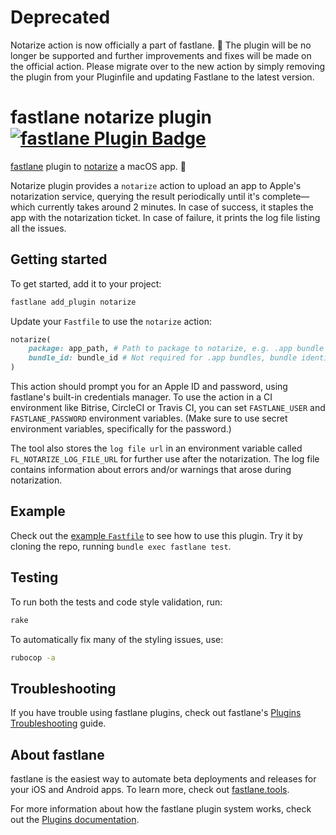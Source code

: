 # Deprecated

Notarize action is now officially a part of fastlane. 🦄 The plugin will be no longer be supported and further improvements and fixes will be made on the official action. Please migrate over to the new action by simply removing the plugin from your Pluginfile and updating Fastlane to the latest version.

# fastlane notarize plugin [![fastlane Plugin Badge](https://rawcdn.githack.com/fastlane/fastlane/master/fastlane/assets/plugin-badge.svg)](https://rubygems.org/gems/fastlane-plugin-notarize)

[fastlane](https://github.com/fastlane/fastlane) plugin to [notarize](https://developer.apple.com/documentation/security/notarizing_your_app_before_distribution) a macOS app. 🛂

Notarize plugin provides a `notarize` action to upload an app to Apple's notarization service, querying the result periodically until it's complete—which currently takes around 2 minutes. In case of success, it staples the app with the notarization ticket. In case of failure, it prints the log file listing all the issues.

## Getting started

To get started, add it to your project:

```bash
fastlane add_plugin notarize
```

Update your `Fastfile` to use the `notarize` action:
```ruby
notarize(
    package: app_path, # Path to package to notarize, e.g. .app bundle or disk image
    bundle_id: bundle_id # Not required for .app bundles, bundle identifier to uniquely identify the package.
)
```

This action should prompt you for an Apple ID and password, using fastlane's built-in credentials manager. To use the action in a CI environment like Bitrise, CircleCI or Travis CI, you can set `FASTLANE_USER` and `FASTLANE_PASSWORD` environment variables. (Make sure to use secret environment variables, specifically for the password.)

The tool also stores the `log file url` in an environment variable called `FL_NOTARIZE_LOG_FILE_URL` for further use after the notarization. The log file contains information about errors and/or warnings that arose during notarization.

## Example

Check out the [example `Fastfile`](fastlane/Fastfile) to see how to use this plugin. Try it by cloning the repo, running `bundle exec fastlane test`.

## Testing

To run both the tests and code style validation, run:

```bash
rake
```

To automatically fix many of the styling issues, use:
```bash
rubocop -a
```

## Troubleshooting

If you have trouble using fastlane plugins, check out fastlane's [Plugins Troubleshooting](https://docs.fastlane.tools/plugins/plugins-troubleshooting/) guide.

## About fastlane

fastlane is the easiest way to automate beta deployments and releases for your iOS and Android apps. To learn more, check out [fastlane.tools](https://fastlane.tools).

For more information about how the fastlane plugin system works, check out the [Plugins documentation](https://docs.fastlane.tools/plugins/create-plugin/).

